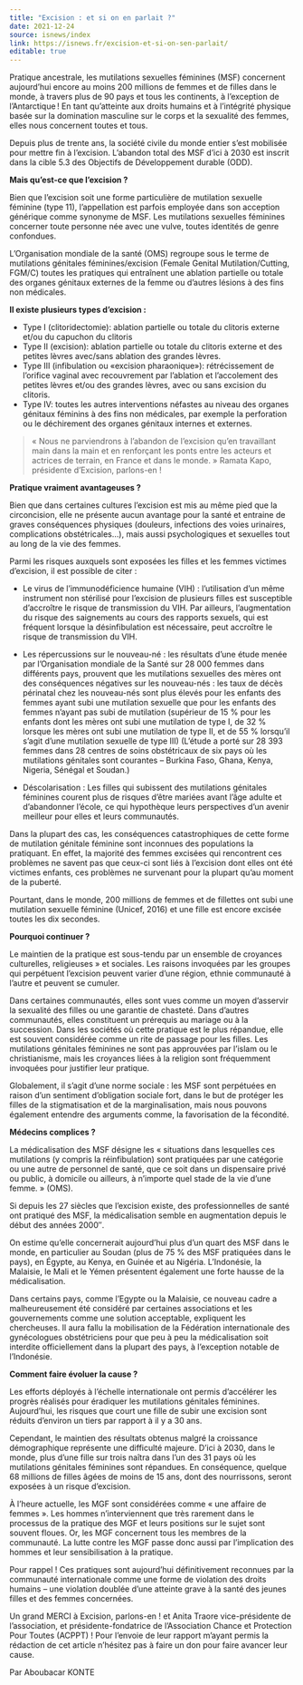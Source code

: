 ```yaml
---
title: "Excision : et si on en parlait ?"
date: 2021-12-24
source: isnews/index
link: https://isnews.fr/excision-et-si-on-sen-parlait/
editable: true
---
```

Pratique ancestrale, les mutilations sexuelles féminines (MSF) 
concernent aujourd’hui encore au moins 200 millions de femmes et de 
filles dans le monde, à travers plus de 90 pays et tous les continents, à
 l’exception de l’Antarctique ! En tant qu’atteinte aux droits humains 
et à l’intégrité physique basée sur la domination masculine sur le corps
 et la sexualité des femmes, elles nous concernent toutes et tous.

Depuis plus de trente ans, la société civile du monde entier s’est 
mobilisée pour mettre fin à l’excision. L’abandon total des MSF d’ici à 
2030 est inscrit dans la cible 5.3 des Objectifs de Développement 
durable (ODD).

**Mais qu’est-ce que l’excision ?**

Bien que l’excision soit une forme particulière de mutilation 
sexuelle féminine (type 11), l’appellation est parfois employée dans son
 acception générique comme synonyme de MSF. Les mutilations sexuelles 
féminines concerner toute personne née avec une vulve, toutes identités 
de genre confondues.

L’Organisation mondiale de la santé (OMS) regroupe sous le terme de 
mutilations génitales féminines/excision (Female Genital 
Mutilation/Cutting, FGM/C) toutes les pratiques qui entraînent une 
ablation partielle ou totale des organes génitaux externes de la femme 
ou d’autres lésions à des fins non médicales.

**Il existe plusieurs types d’excision :**

* Type I (clitoridectomie): ablation partielle ou totale du clitoris externe et/ou du capuchon du clitoris
* Type II (excision): ablation partielle ou totale du clitoris externe et des 
  petites lèvres avec/sans ablation des grandes lèvres.
* Type III (infibulation ou «excision pharaonique»): rétrécissement de l’orifice 
  vaginal avec recouvrement par l’ablation et l’accolement des petites 
  lèvres et/ou des grandes lèvres, avec ou sans excision du clitoris.
* Type IV: toutes les autres interventions néfastes au niveau des organes 
  génitaux féminins à des fins non médicales, par exemple la perforation 
  ou le déchirement des organes génitaux internes et externes.

> « Nous 
> ne parviendrons à l’abandon de l’excision qu’en travaillant main dans la
>  main et en renforçant les ponts entre les acteurs et actrices de 
> terrain, en France et dans le monde. » Ramata Kapo, présidente 
> d’Excision, parlons-en !

**Pratique vraiment avantageuses ?**

Bien que dans certaines cultures l’excision est mis au même pied que 
la circoncision, elle ne présente aucun avantage pour la santé et 
entraine de graves conséquences physiques (douleurs, infections des 
voies urinaires, complications obstétricales…), mais aussi 
psychologiques et sexuelles tout au long de la vie des femmes.

Parmi les risques auxquels sont exposées les filles et les femmes victimes d’excision, il est possible de citer :

- Le virus de l’immunodéficience humaine (VIH) : l’utilisation d’un 
même instrument non stérilisé pour l’excision de plusieurs filles est 
susceptible d’accroître le risque de transmission du VIH. Par ailleurs, 
l’augmentation du risque des saignements au cours des rapports sexuels, 
qui est fréquent lorsque la désinfibulation est nécessaire, peut 
accroître le risque de transmission du VIH.

- Les répercussions sur le nouveau-né : les résultats d’une étude menée
 par l’Organisation mondiale de la Santé sur 28 000 femmes dans 
différents pays, prouvent que les mutilations sexuelles des mères ont 
des conséquences négatives sur les nouveau-nés : les taux de décès 
périnatal chez les nouveau-nés sont plus élevés pour les enfants des 
femmes ayant subi une mutilation sexuelle que pour les enfants des 
femmes n’ayant pas subi de mutilation (supérieur de 15 % pour les 
enfants dont les mères ont subi une mutilation de type I, de 32 % 
lorsque les mères ont subi une mutilation de type II, et de 55 % 
lorsqu’il s’agit d’une mutilation sexuelle de type III) (L’étude a porté
 sur 28 393 femmes dans 28 centres de soins obstétricaux de six pays où 
les mutilations génitales sont courantes – Burkina Faso, Ghana, Kenya, 
Nigeria, Sénégal et Soudan.)

- Déscolarisation : Les filles qui subissent des mutilations génitales 
féminines courent plus de risques d’être mariées avant l’âge adulte et 
d’abandonner l’école, ce qui hypothèque leurs perspectives d’un avenir 
meilleur pour elles et leurs communautés.

Dans la plupart des cas, les conséquences catastrophiques de cette 
forme de mutilation génitale féminine sont inconnues des populations la 
pratiquant. En effet, la majorité des femmes excisées qui rencontrent 
ces problèmes ne savent pas que ceux-ci sont liés à l’excision dont 
elles ont été victimes enfants, ces problèmes ne survenant pour la 
plupart qu’au moment de la puberté.

Pourtant, dans le monde, 200 millions de femmes et de fillettes ont 
subi une mutilation sexuelle féminine (Unicef, 2016) et une fille est 
encore excisée toutes les dix secondes.

**Pourquoi continuer ?**

Le maintien de la pratique est sous-tendu par un ensemble de 
croyances culturelles, religieuses » et sociales. Les raisons invoquées 
par les groupes qui perpétuent l’excision peuvent varier d’une région, 
ethnie communauté à l’autre et peuvent se cumuler.

Dans certaines communautés, elles sont vues comme un moyen d’asservir
 la sexualité des filles ou une garantie de chasteté. Dans d’autres 
communautés, elles constituent un prérequis au mariage ou à la 
succession. Dans les sociétés où cette pratique est le plus répandue, 
elle est souvent considérée comme un rite de passage pour les filles. 
Les mutilations génitales féminines ne sont pas approuvées par l’islam 
ou le christianisme, mais les croyances liées à la religion sont 
fréquemment invoquées pour justifier leur pratique.

Globalement, il s’agit d’une norme sociale : les MSF sont perpétuées 
en raison d’un sentiment d’obligation sociale fort, dans le but de 
protéger les filles de la stigmatisation et de la marginalisation, mais 
nous pouvons également entendre des arguments comme, la favorisation de 
la fécondité.

**Médecins complices ?**

La médicalisation des MSF désigne les « situations dans lesquelles 
ces mutilations (y compris la réinfibulation) sont pratiquées par une 
catégorie ou une autre de personnel de santé, que ce soit dans un 
dispensaire privé ou public, à domicile ou ailleurs, à n’importe quel 
stade de la vie d’une femme. » (OMS).

Si depuis les 27 siècles que l’excision existe, des professionnelles 
de santé ont pratiqué des MSF, la médicalisation semble en augmentation 
depuis le début des années 2000″.

On estime qu’elle concernerait aujourd’hui plus d’un quart des MSF 
dans le monde, en particulier au Soudan (plus de 75 % des MSF pratiquées
 dans le pays), en Égypte, au Kenya, en Guinée et au Nigéria. 
L’Indonésie, la Malaisie, le Mali et le Yémen présentent également une 
forte hausse de la médicalisation.

Dans certains pays, comme l’Egypte ou la Malaisie, ce nouveau cadre a
 malheureusement été considéré par certaines associations et les 
gouvernements comme une solution acceptable, expliquent les chercheuses.
 Il aura fallu la mobilisation de la Fédération internationale des 
gynécologues obstétriciens pour que peu à peu la médicalisation soit 
interdite officiellement dans la plupart des pays, à l’exception notable
 de l’Indonésie.

**Comment faire évoluer la cause ?**

Les efforts déployés à l’échelle internationale ont permis 
d’accélérer les progrès réalisés pour éradiquer les mutilations 
génitales féminines. Aujourd’hui, les risques que court une fille de 
subir une excision sont réduits d’environ un tiers par rapport à il y a 
30 ans.

Cependant, le maintien des résultats obtenus malgré la croissance 
démographique représente une difficulté majeure. D’ici à 2030, dans le 
monde, plus d’une fille sur trois naîtra dans l’un des 31 pays où les 
mutilations génitales féminines sont répandues. En conséquence, quelque 
68 millions de filles âgées de moins de 15 ans, dont des nourrissons, 
seront exposées à un risque d’excision.

À l’heure actuelle, les MGF sont considérées comme « une affaire de 
femmes ». Les hommes n’interviennent que très rarement dans le processus
 de la pratique des MGF et leurs positions sur le sujet sont souvent 
floues. Or, les MGF concernent tous les membres de la communauté. La 
lutte contre les MGF passe donc aussi par l’implication des hommes et 
leur sensibilisation à la pratique.

Pour rappel ! Ces pratiques sont aujourd’hui définitivement reconnues
 par la communauté internationale comme une forme de violation des 
droits humains – une violation doublée d’une atteinte grave à la santé 
des jeunes filles et des femmes concernées.

Un grand MERCI à Excision, parlons-en ! et Anita Traore 
vice-présidente de l’association, et présidente-fondatrice de 
l’Association Chance et Protection Pour Toutes (ACPPT) ! Pour l’envoie 
de leur rapport m’ayant permis la rédaction de cet article n’hésitez pas
 à faire un don pour faire avancer leur cause.

Par Aboubacar KONTE

